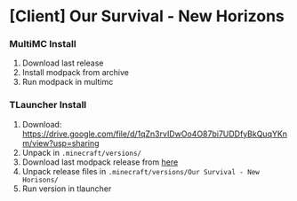 # [Client] Our Survival - New Horizons

### MultiMC Install
1. Download last release
2. Install modpack from archive
3. Run modpack in multimc

### TLauncher Install
1. Download: https://drive.google.com/file/d/1qZn3rvIDwOo4O87bi7UDDfyBkQuqYKnm/view?usp=sharing
2. Unpack in `.minecraft/versions/`
3. Download last modpack release from [here](https://github.com/PrikolMen/Our-Survival-NH/releases)
4. Unpack release files in `.minecraft/versions/Our Survival - New Horisons/`
5. Run version in tlauncher
